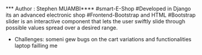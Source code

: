 *** Author : Stephen MUAMBI****
#smart-E-Shop 
#Developed in Django 
its an advanced electronic shop
#Frontend-Bootstrap and HTML
#Bootstrap slider is an interactive component that lets the user swiftly slide through possible values spread over a desired range.
- Challenges: someni gew bugs on the cart variations and functionalities
laptop failling me
